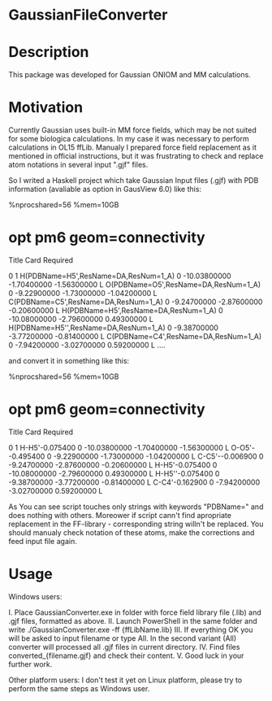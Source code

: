 # GaussianFileConverter

# Description
This package was developed for Gaussian ONIOM and MM calculations.

# Motivation
Currently Gaussian uses built-in MM force fields, which may be
not suited for some biologica calculations. In my case it was necessary
to perform calculations in OL15 ffLib. Manualy I prepared force field replacement
as it mentioned in official instructions, but it was frustrating to check and replace
atom notations in several input ".gjf" files.

So I writed a Haskell project which take Gaussian Input files (.gjf) with PDB information
(avaliable as option in GausView 6.0) like this:

%nprocshared=56
%mem=10GB
# opt pm6 geom=connectivity

Title Card Required

0 1
 H(PDBName=H5',ResName=DA,ResNum=1_A)                 0  -10.03800000   -1.70400000   -1.56300000 L
 O(PDBName=O5',ResName=DA,ResNum=1_A)                 0   -9.22900000   -1.73000000   -1.04200000 L
 C(PDBName=C5',ResName=DA,ResNum=1_A)                 0   -9.24700000   -2.87600000   -0.20600000 L
 H(PDBName=H5',ResName=DA,ResNum=1_A)                0  -10.08000000   -2.79600000    0.49300000 L
 H(PDBName=H5'',ResName=DA,ResNum=1_A)                0   -9.38700000   -3.77200000   -0.81400000 L
 C(PDBName=C4',ResName=DA,ResNum=1_A)                 0   -7.94200000   -3.02700000    0.59200000 L
....

and convert it in something like this:

%nprocshared=56
%mem=10GB
# opt pm6 geom=connectivity

Title Card Required

0 1
H-H5'-0.075400                 0  -10.03800000   -1.70400000   -1.56300000 L
O-O5'--0.495400                 0   -9.22900000   -1.73000000   -1.04200000 L
C-C5'--0.006900                 0   -9.24700000   -2.87600000   -0.20600000 L
H-H5'-0.075400                0  -10.08000000   -2.79600000    0.49300000 L
H-H5''-0.075400                0   -9.38700000   -3.77200000   -0.81400000 L
C-C4'-0.162900                 0   -7.94200000   -3.02700000    0.59200000 L

As You can see script touches only strings with keywords "PDBName=" and does nothing with others.
Moreower if script cann't find apropriate replacement in the FF-library - corresponding string willn't be
replaced. You should manualy check notation of these atoms, make the corrections and feed input file again.

# Usage
Windows users:

I. Place GaussianConverter.exe in folder with force field library file (.lib) and .gjf files, formatted as above.
II. Launch PowerShell in the same folder and write ./GaussianConverter.exe -ff {ffLibName.lib}
III. If everything OK you will be asked to input filename or type All. In the second variant (All) converter will processed
all .gjf files in current directory.
IV. Find files converted_{filename.gjf} and check their content.
V. Good luck in your further work.

Other platform users:
I don't test it yet on Linux platform, please try to perform the same steps as Windows user. 